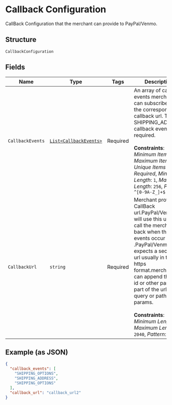 
# Callback Configuration

CallBack Configuration that the merchant can provide to PayPal/Venmo.

## Structure

`CallbackConfiguration`

## Fields

| Name | Type | Tags | Description |
|  --- | --- | --- | --- |
| `CallbackEvents` | [`List<CallbackEvents>`](../../doc/models/callback-events.md) | Required | An array of callback events merchant can subscribe to for the corresponding callback url. The SHIPPING_ADDRESS callback event is required.<br><br>**Constraints**: *Minimum Items*: `1`, *Maximum Items*: `5`, *Unique Items Required*, *Minimum Length*: `1`, *Maximum Length*: `256`, *Pattern*: `^[0-9A-Z_]+$` |
| `CallbackUrl` | `string` | Required | Merchant provided CallBack url.PayPal/Venmo will use this url to call the merchant back when the events occur .PayPal/Venmo expects a secured url usually in the https format.merchant can append the cart id or other params part of the url as query or path params.<br><br>**Constraints**: *Minimum Length*: `10`, *Maximum Length*: `2040`, *Pattern*: `^.*$` |

## Example (as JSON)

```json
{
  "callback_events": [
    "SHIPPING_OPTIONS",
    "SHIPPING_ADDRESS",
    "SHIPPING_OPTIONS"
  ],
  "callback_url": "callback_url2"
}
```

